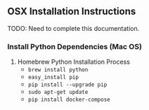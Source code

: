 
## OSX Installation Instructions

TODO: Need to complete this documentation.  

### Install Python Dependencies (Mac OS)

1. Homebrew Python Installation Process
	- `brew install python`
	- `easy_install pip`
	- `pip install --upgrade pip`
	- `sudo apt-get update`
	- `pip install docker-compose`